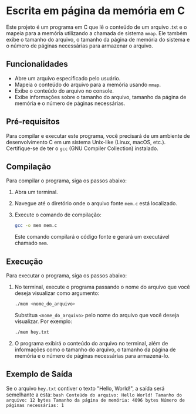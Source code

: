 # Escrita em página da memória em C

Este projeto é um programa em C que lê o conteúdo de um arquivo .txt e o mapeia para a memória utilizando a chamada de sistema `mmap`. Ele também exibe o tamanho do arquivo, o tamanho da página de memória do sistema e o número de páginas necessárias para armazenar o arquivo.

## Funcionalidades

- Abre um arquivo especificado pelo usuário.
- Mapeia o conteúdo do arquivo para a memória usando `mmap`.
- Exibe o conteúdo do arquivo no console.
- Exibe informações sobre o tamanho do arquivo, tamanho da página de memória e o número de páginas necessárias.

## Pré-requisitos

Para compilar e executar este programa, você precisará de um ambiente de desenvolvimento C em um sistema Unix-like (Linux, macOS, etc.). Certifique-se de ter o `gcc` (GNU Compiler Collection) instalado.

## Compilação

Para compilar o programa, siga os passos abaixo:

1. Abra um terminal.
2. Navegue até o diretório onde o arquivo fonte `mem.c` está localizado.
3. Execute o comando de compilação:

    ```bash
    gcc -o mem mem.c
    ```

    Este comando compilará o código fonte e gerará um executável chamado `mem`.

## Execução

Para executar o programa, siga os passos abaixo:

1. No terminal, execute o programa passando o nome do arquivo que você deseja visualizar como argumento:

    ```bash
    ./mem <nome_do_arquivo>
    ```

    Substitua `<nome_do_arquivo>` pelo nome do arquivo que você deseja visualizar. Por exemplo:

    ```bash
    ./mem hey.txt
    ```

2. O programa exibirá o conteúdo do arquivo no terminal, além de informações como o tamanho do arquivo, o tamanho da página de memória e o número de páginas necessárias para armazená-lo.

## Exemplo de Saída

Se o arquivo `hey.txt` contiver o texto "Hello, World!", a saída será semelhante a esta:
    ```bash
    Conteúdo do arquivo:
    Hello World!
    Tamanho do arquivo: 12 bytes
    Tamanho da página de memória: 4096 bytes
    Número de páginas necessárias: 1
    ```
